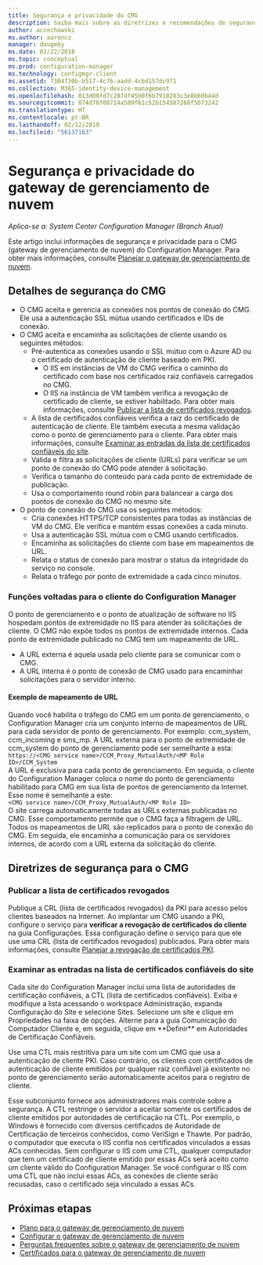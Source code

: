 ```yaml
---
title: Segurança e privacidade do CMG
description: Saiba mais sobre as diretrizes e recomendações de segurança e privacidade com o gateway de gerenciamento de nuvem.
author: aczechowski
ms.author: aaroncz
manager: dougeby
ms.date: 03/22/2018
ms.topic: conceptual
ms.prod: configuration-manager
ms.technology: configmgr-client
ms.assetid: 7304730b-b517-4c76-aadd-4cbd157dc971
ms.collection: M365-identity-device-management
ms.openlocfilehash: 013d00fd7c207df45b0f6b7910283c3e8b60b44d
ms.sourcegitcommit: 874d78f08714a509f61c52b154387268f5b73242
ms.translationtype: HT
ms.contentlocale: pt-BR
ms.lasthandoff: 02/12/2019
ms.locfileid: "56137163"
---
```

# <a name="security-and-privacy-for-the-cloud-management-gateway"></a>Segurança e privacidade do gateway de gerenciamento de nuvem

*Aplica-se a: System Center Configuration Manager (Branch Atual)*

Este artigo inclui informações de segurança e privacidade para o CMG (gateway de gerenciamento de nuvem) do Configuration Manager. Para obter mais informações, consulte [Planejar o gateway de gerenciamento de nuvem](/sccm/core/clients/manage/cmg/plan-cloud-management-gateway).

## <a name="cmg-security-details"></a>Detalhes de segurança do CMG
- O CMG aceita e gerencia as conexões nos pontos de conexão do CMG. Ele usa a autenticação SSL mútua usando certificados e IDs de conexão.
- O CMG aceita e encaminha as solicitações de cliente usando os seguintes métodos:
    - Pré-autentica as conexões usando o SSL mútuo com o Azure AD ou o certificado de autenticação de cliente baseado em PKI. 
      - O IIS em instâncias de VM do CMG verifica o caminho do certificado com base nos certificados raiz confiáveis carregados no CMG.
      - O IIS na instância de VM também verifica a revogação de certificado de cliente, se estiver habilitado. Para obter mais informações, consulte [Publicar a lista de certificados revogados](#bkmk_crl).
    - A lista de certificados confiáveis verifica a raiz do certificado de autenticação de cliente. Ele também executa a mesma validação como o ponto de gerenciamento para o cliente. Para obter mais informações, consulte [Examinar as entradas da lista de certificados confiáveis do site](#bkmk_ctl).
    - Valida e filtra as solicitações de cliente (URLs) para verificar se um ponto de conexão do CMG pode atender à solicitação.  
    - Verifica o tamanho do conteúdo para cada ponto de extremidade de publicação.
    - Usa o comportamento round robin para balancear a carga dos pontos de conexão do CMG no mesmo site.
- O ponto de conexão do CMG usa os seguintes métodos:
    - Cria conexões HTTPS/TCP consistentes para todas as instâncias de VM do CMG. Ele verifica e mantém essas conexões a cada minuto.
    - Usa a autenticação SSL mútua com o CMG usando certificados.
    - Encaminha as solicitações do cliente com base em mapeamentos de URL.
    - Relata o status de conexão para mostrar o status da integridade do serviço no console.
    - Relata o tráfego por ponto de extremidade a cada cinco minutos.

### <a name="configuration-manager-client-facing-roles"></a>Funções voltadas para o cliente do Configuration Manager
O ponto de gerenciamento e o ponto de atualização de software no IIS hospedam pontos de extremidade no IIS para atender às solicitações de cliente. O CMG não expõe todos os pontos de extremidade internos. Cada ponto de extremidade publicado no CMG tem um mapeamento de URL.
  - A URL externa é aquela usada pelo cliente para se comunicar com o CMG.
  - A URL interna é o ponto de conexão de CMG usado para encaminhar solicitações para o servidor interno.

#### <a name="url-mapping-example"></a>Exemplo de mapeamento de URL
Quando você habilita o tráfego do CMG em um ponto de gerenciamento, o Configuration Manager cria um conjunto interno de mapeamentos de URL para cada servidor de ponto de gerenciamento. Por exemplo: ccm_system, ccm_incoming e sms_mp. A URL externa para o ponto de extremidade de ccm_system do ponto de gerenciamento pode ser semelhante a esta:  
`https://<CMG service name>/CCM_Proxy_MutualAuth/<MP Role ID>/CCM_System`  
A URL é exclusiva para cada ponto de gerenciamento. Em seguida, o cliente do Configuration Manager coloca o nome do ponto de gerenciamento habilitado para CMG em sua lista de pontos de gerenciamento da Internet. Esse nome é semelhante a este:  
`<CMG service name>/CCM_Proxy_MutualAuth/<MP Role ID>`  
O site carrega automaticamente todas as URLs externas publicadas no CMG. Esse comportamento permite que o CMG faça a filtragem de URL. Todos os mapeamentos de URL são replicados para o ponto de conexão do CMG. Em seguida, ele encaminha a comunicação para os servidores internos, de acordo com a URL externa da solicitação do cliente.



## <a name="security-guidance-for-cmg"></a>Diretrizes de segurança para o CMG


<a name="bkmk_crl"></a>

### <a name="publish-the-certificate-revocation-list"></a>Publicar a lista de certificados revogados

Publique a CRL (lista de certificados revogados) da PKI para acesso pelos clientes baseados na Internet. Ao implantar um CMG usando a PKI, configure o serviço para **verificar a revogação de certificados do cliente** na guia Configurações. Essa configuração define o serviço para que ele use uma CRL (lista de certificados revogados) publicados. Para obter mais informações, consulte [Planejar a revogação de certificados PKI](/sccm/core/plan-design/security/plan-for-security#BKMK_PlanningForCRLs).



<a name="bkmk_ctl"></a>

### <a name="review-entries-in-the-sites-certificate-trust-list"></a>Examinar as entradas na lista de certificados confiáveis do site
<!--503739--> Cada site do Configuration Manager inclui uma lista de autoridades de certificação confiáveis, a CTL (lista de certificados confiáveis). Exiba e modifique a lista acessando o workspace Administração, expanda Configuração do Site e selecione Sites. Selecione um site e clique em Propriedades na faixa de opções. Alterne para a guia Comunicação do Computador Cliente e, em seguida, clique em **Definir** em Autoridades de Certificação Confiáveis.
 
Use uma CTL mais restritiva para um site com um CMG que usa a autenticação de cliente PKI. Caso contrário, os clientes com certificados de autenticação de cliente emitidos por qualquer raiz confiável já existente no ponto de gerenciamento serão automaticamente aceitos para o registro de cliente.

Esse subconjunto fornece aos administradores mais controle sobre a segurança. A CTL restringe o servidor a aceitar somente os certificados de cliente emitidos por autoridades de certificação na CTL. Por exemplo, o Windows é fornecido com diversos certificados de Autoridade de Certificação de terceiros conhecidos, como VeriSign e Thawte. Por padrão, o computador que executa o IIS confia nos certificados vinculados a essas ACs conhecidas. Sem configurar o IIS com uma CTL, qualquer computador que tem um certificado de cliente emitido por essas ACs será aceito como um cliente válido do Configuration Manager. Se você configurar o IIS com uma CTL que não inclui essas ACs, as conexões de cliente serão recusadas, caso o certificado seja vinculado a essas ACs. 


<!--486209-->


<!-- ## Privacy information for CMG -->


## <a name="next-steps"></a>Próximas etapas

- [Plano para o gateway de gerenciamento de nuvem](/sccm/core/clients/manage/cmg/plan-cloud-management-gateway)
- [Configurar o gateway de gerenciamento de nuvem](/sccm/core/clients/manage/cmg/setup-cloud-management-gateway)
- [Perguntas frequentes sobre o gateway de gerenciamento de nuvem](/sccm/core/clients/manage/cmg/cloud-management-gateway-faq)
- [Certificados para o gateway de gerenciamento de nuvem](/sccm/core/clients/manage/cmg/certificates-for-cloud-management-gateway)
